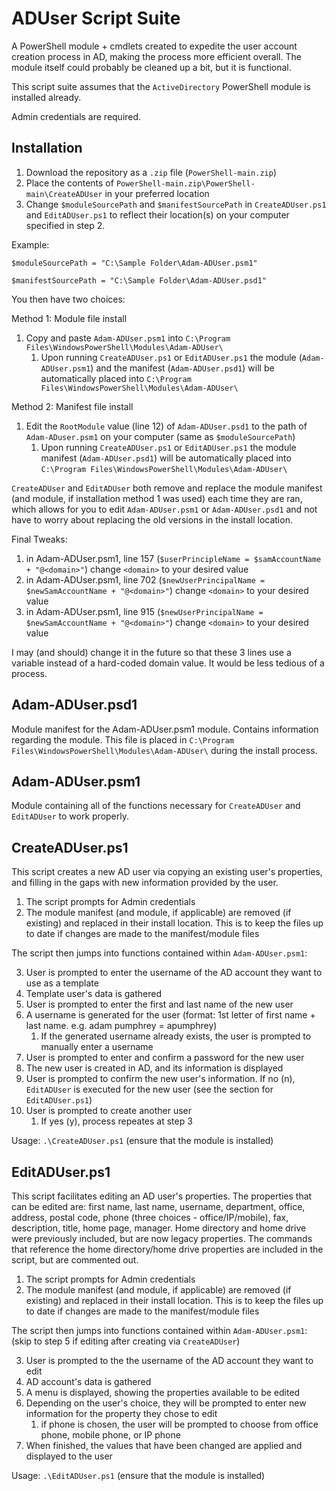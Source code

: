 # ADUser Script Suite
A PowerShell module + cmdlets created to expedite the user account creation process in AD, making the process more efficient overall. The module itself could probably be cleaned up a bit, but it is functional.

This script suite assumes that the `ActiveDirectory` PowerShell module is installed already.

Admin credentials are required.

## Installation
1. Download the repository as a `.zip` file (`PowerShell-main.zip`)
2. Place the contents of `PowerShell-main.zip\PowerShell-main\CreateADUser` in your preferred location
3. Change `$moduleSourcePath` and `$manifestSourcePath` in `CreateADUser.ps1` and `EditADUser.ps1` to reflect their location(s) on your computer specified in step 2. 

Example: 

`$moduleSourcePath = "C:\Sample Folder\Adam-ADUser.psm1"`

`$manifestSourcePath = "C:\Sample Folder\Adam-ADUser.psd1"`

You then have two choices:

Method 1: Module file install
1. Copy and paste `Adam-ADUser.psm1` into `C:\Program Files\WindowsPowerShell\Modules\Adam-ADUser\`
    1. Upon running `CreateADUser.ps1` or `EditADUser.ps1` the module (`Adam-ADUser.psm1`) and the manifest (`Adam-ADUser.psd1`) will be automatically placed into `C:\Program Files\WindowsPowerShell\Modules\Adam-ADUser\`

Method 2: Manifest file install
1. Edit the `RootModule` value (line 12) of `Adam-ADUser.psd1` to the path of `Adam-ADuser.psm1` on your computer (same as `$moduleSourcePath`)
    1. Upon running `CreateADUser.ps1` or `EditADUser.ps1` the module manifest (`Adam-ADUser.psd1`) will be automatically placed into `C:\Program Files\WindowsPowerShell\Modules\Adam-ADUser\`

`CreateADUser` and `EditADUser` both remove and replace the module manifest (and module, if installation method 1 was used) each time they are ran, which allows for you to edit `Adam-ADUser.psm1` or `Adam-ADUser.psd1` and not have to worry about replacing the old versions in the install location.

Final Tweaks:
1. in Adam-ADUser.psm1, line 157 (`$userPrincipleName = $samAccountName + "@<domain>"`) change `<domain>` to your desired value
2. in Adam-ADUser.psm1, line 702 (`$newUserPrincipalName = $newSamAccountName + "@<domain>"`) change `<domain>` to your desired value
3. in Adam-ADUser.psm1, line 915 (`$newUserPrincipalName = $newSamAccountName + "@<domain>"`) change `<domain>` to your desired value

I may (and should) change it in the future so that these 3 lines use a variable instead of a hard-coded domain value. It would be less tedious of a process.

## Adam-ADUser.psd1
Module manifest for the Adam-ADUser.psm1 module. Contains information regarding the module.
This file is placed in `C:\Program Files\WindowsPowerShell\Modules\Adam-ADUser\` during the install process.

## Adam-ADUser.psm1
Module containing all of the functions necessary for `CreateADUser` and `EditADUser` to work properly.

## CreateADUser.ps1
This script creates a new AD user via copying an existing user's properties, and filling in the gaps with new information provided by the user.

1. The script prompts for Admin credentials
2. The module manifest (and module, if applicable) are removed (if existing) and replaced in their install location. This is to keep the files up to date if changes are made to the manifest/module files

The script then jumps into functions contained within `Adam-ADUser.psm1`:

3. User is prompted to enter the username of the AD account they want to use as a template
4. Template user's data is gathered
5. User is prompted to enter the first and last name of the new user
6. A username is generated for the user (format: 1st letter of first name + last name. e.g. adam pumphrey = apumphrey)
    1. If the generated username already exists, the user is prompted to manually enter a username
7. User is prompted to enter and confirm a password for the new user
8. The new user is created in AD, and its information is displayed
9. User is prompted to confirm the new user's information. If no (n), `EditADUser` is executed for the new user (see the section for `EditADUser.ps1`)
10. User is prompted to create another user
    1. If yes (y), process repeates at step 3

Usage: `.\CreateADUser.ps1` (ensure that the module is installed)

## EditADUser.ps1
This script facilitates editing an AD user's properties. The properties that can be edited are: first name, last name, username, department, office, address, postal code, phone (three choices - office/IP/mobile), fax, description, title, home page, manager. Home directory and home drive were previously included, but are now legacy properties. The commands that reference the home directory/home drive properties are included in the script, but are commented out.

1. The script prompts for Admin credentials
2. The module manifest (and module, if applicable) are removed (if existing) and replaced in their install location. This is to keep the files up to date if changes are made to the manifest/module files

The script then jumps into functions contained within `Adam-ADUser.psm1`:
(skip to step 5 if editing after creating via `CreateADUser`)

3. User is prompted to the the username of the AD account they want to edit 
4. AD account's data is gathered
5. A menu is displayed, showing the properties available to be edited
6. Depending on the user's choice, they will be prompted to enter new information for the property they chose to edit
    1. if phone is chosen, the user will be prompted to choose from office phone, mobile phone, or IP phone
7. When finished, the values that have been changed are applied and displayed to the user

Usage: `.\EditADUser.ps1` (ensure that the module is installed)
